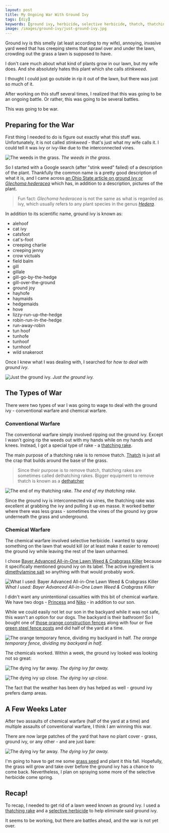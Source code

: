 ```yaml
---
layout: post
title: My Ongoing War With Ground Ivy
tags: [diy]
keywords: [ground ivy, herbicide, selective herbicide, thatch, thatching rake, dethatching rake]
image: /images/ground-ivy/just-ground-ivy.jpg
---
```


Ground ivy is this smelly (at least according to my wife), annoying, invasive yard weed that has creeping stems that sprawl over and under the lawn, crowding out the grass a lawn is supposed to have.

I don't care much about what kind of plants grow in our lawn, but my wife does. And she absolutely hates this plant which she calls *stinkweed*.

I thought I could just go outside in rip it out of the lawn, but there was just so much of it.

After working on this stuff several times, I realized that this was going to be an ongoing battle. Or rather, this was going to be several battles.

This was going to be war.

## Preparing for the War

First thing I needed to do is figure out exactly what this stuff was. Unfortunately, it is not called *stinkweed* - that's just what my wife calls it. I could tell it was ivy or ivy-like due to the interconnected vines.

![The weeds in the grass.](/images/ground-ivy/ground-ivy-in-grass.jpg)
*The weeds in the grass.*

So I started with a Google search (after "stink weed" failed) of a description of the plant. Thankfully the common name is a pretty good description of what it is, and I came across [an Ohio State article on ground ivy or *Glechoma hederacea*](https://www.oardc.ohio-state.edu/weedguide/single_weed.php?id=58) which has, in addition to a description, pictures of the plant.

> Fun fact: *Glechoma hederacea* is not the same as what is regarded as ivy, which usually refers to any plant species in the genus *[Hedera](https://en.wikipedia.org/wiki/Hedera)*.

In addition to its scientific name, ground ivy is known as:

* alehoof
* cat ivy
* catsfoot
* cat's-foot
* creeping charlie
* creeping jenny
* crow victuals
* field balm
* gill
* gillale
* gill-go-by-the-hedge
* gill-over-the-ground
* ground joy
* hayhofe
* haymaids
* hedgemaids
* hove
* lizzy-run-up-the-hedge
* robin-run-in-the-hedge
* run-away-robin
* tun hoof
* tunhofe
* tunhoof
* turnhoof
* wild snakeroot

Once I knew what I was dealing with, I searched for *how to deal with ground ivy*.

![Just the ground ivy.](/images/ground-ivy/just-ground-ivy.jpg)
*Just the ground ivy.*

## The Types of War

There were two types of war I was going to wage to deal with the ground ivy - conventional warfare and chemical warfare.

### Conventional Warfare

The conventional warfare simply involved ripping out the ground ivy. Except I wasn't going rip the weeds out with my hands while on my hands and knees. Instead, I got a special type of rake - a [thatching rake](https://www.homedepot.com/p/Ames-19-Tine-Adjustable-Thatch-Rake-2915100/204476215).

The main purpose of a thatching rake is to remove thatch. [Thatch](https://en.wikipedia.org/wiki/Thatch_%28lawn%29) is just all the crap that builds around the base of the grass.

> Since their purpose is to remove thatch, thatching rakes are sometimes called dethatching rakes. Bigger equipment to remove thatch is known as a [dethatcher](https://en.wikipedia.org/wiki/Dethatcher)

![The end of my thatching rake.](/images/ground-ivy/thatching-rake.jpg)
*The end of my thatching rake.*

Since the ground ivy is interconnected via vines, the thatching rake was excellent at grabbing the ivy and pulling it up en masse. It worked better where there was less grass - sometimes the vines of the ground ivy grow underneath the grass and underground.

### Chemical Warfare

The chemical warfare involved selective herbicide. I wanted to spray something on the lawn that would kill (or at least make it easier to remove) the ground ivy while leaving the rest of the lawn unharmed.

I chose [Bayer Advanced All-in-One Lawn Weed & Crabgrass Killer](https://www.homedepot.com/p/Bayer-Advanced-32-oz-Concentrate-All-in-1-Lawn-Weed-and-Crabgrass-Killer-704140/202018917) because it specifically mentioned ground ivy on its label. The active ingredient is [dimethylamine salt](https://en.wikipedia.org/wiki/2,4-Dichlorophenoxyacetic_acid) so anything with that would probably work.

![What I used: Bayer Advanced All-in-One Lawn Weed & Crabgrass Killer](/images/ground-ivy/chemical-lawn-weed-killer.jpg)
*What I used: Bayer Advanced All-in-One Lawn Weed & Crabgrass Killer*

I didn't want any unintentional casualties with this bit of chemical warfare. We have two dogs - [Princess](https://www.puppy-snuggles.com/blog/puppy-profile-princess/) and [Niko](https://www.puppy-snuggles.com/blog/puppy-profile-niko/) - in addition to our son.

While we could easily not let our son in the backyard while it was not safe, this wasn't an option for our dogs. The backyard is their bathroom! So I bought one of [those orange construction fences](https://www.homedepot.com/p/Everbilt-4-ft-x-50-ft-PVC-Snow-Fence-889220HD/204735543) along with four or five [green steel fence posts](https://www.homedepot.com/p/Everbilt-2-1-4-in-x-2-1-2-in-x-4-ft-Green-Steel-Fence-U-Post-901154EB/205960882) and did half of the yard at a time.

![The orange temporary fence, dividing my backyard in half.](/images/ground-ivy/temporary-fence.jpg)
*The orange temporary fence, dividing my backyard in half.*

The chemicals worked. Within a week, the ground ivy looked was looking not so great:

![The dying ivy far away.](/images/ground-ivy/dying-ivy-far.jpg)
*The dying ivy far away.*

![The dying ivy up close.](/images/ground-ivy/dying-ivy-close.jpg)
*The dying ivy up close.*

The fact that the weather has been dry has helped as well - ground ivy prefers damp areas.

## A Few Weeks Later

After two assaults of chemical warfare (half of the yard at a time) and multiple assaults of conventional warfare, I think I am winning this war.

There are now large patches of the yard that have no plant cover - grass, ground ivy, or any other - and are just bare:

![The dying ivy far away.](/images/ground-ivy/bare-ground.jpg)
*The dying ivy far away.*

I'm going to have to get me some [grass seed](https://www.homedepot.com/p/Scotts-7-lb-Turf-Builder-Kentucky-Bluegrass-Mix-Seed-18269/203760929) and plant it this fall. Hopefully, the grass will grow and take over before the ground ivy has a chance to come back. Nevertheless, I plan on spraying some more of the selective herbicide come spring.

## Recap!

To recap, I needed to get rid of a lawn weed known as ground ivy. I used a [thatching rake](https://www.homedepot.com/p/Ames-19-Tine-Adjustable-Thatch-Rake-2915100/204476215) and a [selective herbicide](https://www.homedepot.com/p/Bayer-Advanced-32-oz-Concentrate-All-in-1-Lawn-Weed-and-Crabgrass-Killer-704140/202018917) to help eliminate said ground ivy.

It seems to be working, but there are battles ahead, and the war is not yet over.